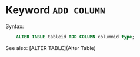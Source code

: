 # Keyword `ADD COLUMN`

Syntax:
```sql
    ALTER TABLE tableid ADD COLUMN columnid type;
```


See also: [ALTER TABLE](Alter Table)